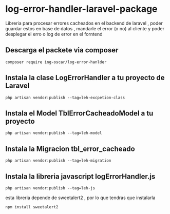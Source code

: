 # log-error-handler-laravel-package
Libreria para procesar errores cacheados en el backend de laravel , 
poder guardar estos en base de datos , mandarle el error (o no) al cliente 
y poder desplegar el erro o log de error en el forntend

## Descarga el packete via composer
```console
composer require ing-oscar/log-error-hanlder
```

## Instala la clase LogErrorHandler a tu proyecto de Laravel

```console
php artisan vendor:publish --tag=leh-excpetion-class
```

## Instala el Model TblErrorCacheadoModel a tu proyecto 

```console
php artisan vendor:publish --tag=leh-model
```

## Instala la Migracion tbl_error_cacheado 

```console
php artisan vendor:publish --tag=leh-migration
```

## Instala la libreria javascript logErrorHandler.js

```console
php artisan vendor:publish --tag=leh-js
```
esta libreria depende de sweetalert2 , por lo que tendras que instalarla
```console
npm install sweetalert2
```


